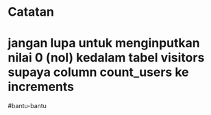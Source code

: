 # Catatan

# jangan lupa untuk menginputkan nilai 0 (nol) kedalam tabel visitors supaya column count_users ke increments

#bantu-bantu